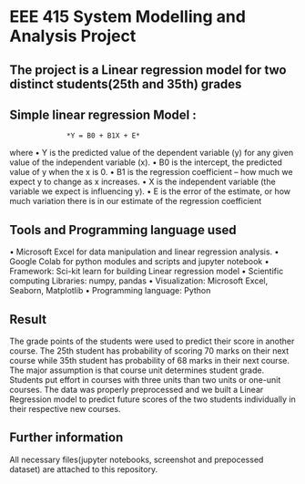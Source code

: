 # EEE 415 System Modelling and Analysis Project
## The project is a Linear regression model for two distinct students(25th and 35th) grades

## Simple linear regression Model :
                  *Y = B0 + B1X + E*
 where
• Y is the predicted value of the dependent variable (y) for any given value of the 
independent variable (x).
• B0 is the intercept, the predicted value of y when the x is 0.
• B1 is the regression coefficient – how much we expect y to change as x increases.
• X is the independent variable (the variable we expect is influencing y).
• E is the error of the estimate, or how much variation there is in our estimate of the 
regression coefficient

## Tools and Programming language used
• Microsoft Excel for data manipulation and linear regression analysis.
• Google Colab for python modules and scripts and jupyter notebook
• Framework: Sci-kit learn for building Linear regression model
• Scientific computing Libraries: numpy, pandas
• Visualization: Microsoft Excel, Seaborn, Matplotlib
• Programming language: Python

## Result
The grade points of the students were used to predict their score in another course. The 25th
student has probability of scoring 70 marks on their next course while 35th student has 
probability of 68 marks in their next course. The major assumption is that course unit determines 
student grade. Students put effort in courses with three units than two units or one-unit courses.
The data was properly preprocessed and we built a Linear Regression model to predict future 
scores of the two students individually in their respective new courses.

## Further information
All necessary files(jupyter notebooks, screenshot and prepocessed dataset) are attached to this repository.
